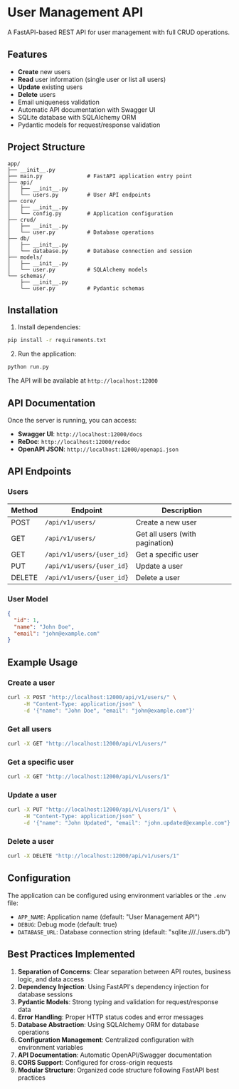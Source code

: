 # User Management API

A FastAPI-based REST API for user management with full CRUD operations.

## Features

- **Create** new users
- **Read** user information (single user or list all users)
- **Update** existing users
- **Delete** users
- Email uniqueness validation
- Automatic API documentation with Swagger UI
- SQLite database with SQLAlchemy ORM
- Pydantic models for request/response validation

## Project Structure

```
app/
├── __init__.py
├── main.py              # FastAPI application entry point
├── api/
│   ├── __init__.py
│   └── users.py         # User API endpoints
├── core/
│   ├── __init__.py
│   └── config.py        # Application configuration
├── crud/
│   ├── __init__.py
│   └── user.py          # Database operations
├── db/
│   ├── __init__.py
│   └── database.py      # Database connection and session
├── models/
│   ├── __init__.py
│   └── user.py          # SQLAlchemy models
└── schemas/
    ├── __init__.py
    └── user.py          # Pydantic schemas
```

## Installation

1. Install dependencies:
```bash
pip install -r requirements.txt
```

2. Run the application:
```bash
python run.py
```

The API will be available at `http://localhost:12000`

## API Documentation

Once the server is running, you can access:
- **Swagger UI**: `http://localhost:12000/docs`
- **ReDoc**: `http://localhost:12000/redoc`
- **OpenAPI JSON**: `http://localhost:12000/openapi.json`

## API Endpoints

### Users

| Method | Endpoint | Description |
|--------|----------|-------------|
| POST | `/api/v1/users/` | Create a new user |
| GET | `/api/v1/users/` | Get all users (with pagination) |
| GET | `/api/v1/users/{user_id}` | Get a specific user |
| PUT | `/api/v1/users/{user_id}` | Update a user |
| DELETE | `/api/v1/users/{user_id}` | Delete a user |

### User Model

```json
{
  "id": 1,
  "name": "John Doe",
  "email": "john@example.com"
}
```

## Example Usage

### Create a user
```bash
curl -X POST "http://localhost:12000/api/v1/users/" \
     -H "Content-Type: application/json" \
     -d '{"name": "John Doe", "email": "john@example.com"}'
```

### Get all users
```bash
curl -X GET "http://localhost:12000/api/v1/users/"
```

### Get a specific user
```bash
curl -X GET "http://localhost:12000/api/v1/users/1"
```

### Update a user
```bash
curl -X PUT "http://localhost:12000/api/v1/users/1" \
     -H "Content-Type: application/json" \
     -d '{"name": "John Updated", "email": "john.updated@example.com"}'
```

### Delete a user
```bash
curl -X DELETE "http://localhost:12000/api/v1/users/1"
```

## Configuration

The application can be configured using environment variables or the `.env` file:

- `APP_NAME`: Application name (default: "User Management API")
- `DEBUG`: Debug mode (default: true)
- `DATABASE_URL`: Database connection string (default: "sqlite:///./users.db")

## Best Practices Implemented

1. **Separation of Concerns**: Clear separation between API routes, business logic, and data access
2. **Dependency Injection**: Using FastAPI's dependency injection for database sessions
3. **Pydantic Models**: Strong typing and validation for request/response data
4. **Error Handling**: Proper HTTP status codes and error messages
5. **Database Abstraction**: Using SQLAlchemy ORM for database operations
6. **Configuration Management**: Centralized configuration with environment variables
7. **API Documentation**: Automatic OpenAPI/Swagger documentation
8. **CORS Support**: Configured for cross-origin requests
9. **Modular Structure**: Organized code structure following FastAPI best practices
